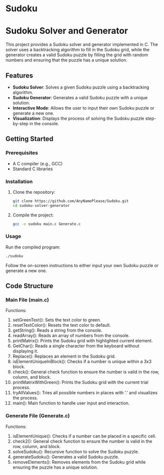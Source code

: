 # Sudoku
# Sudoku Solver and Generator

This project provides a Sudoku solver and generator implemented in C. The solver uses a backtracking algorithm to fill in the Sudoku grid, while the generator creates a valid Sudoku puzzle by filling the grid with random numbers and ensuring that the puzzle has a unique solution.

## Features

- **Sudoku Solver**: Solves a given Sudoku puzzle using a backtracking algorithm.
- **Sudoku Generator**: Generates a valid Sudoku puzzle with a unique solution.
- **Interactive Mode**: Allows the user to input their own Sudoku puzzle or generate a new one.
- **Visualization**: Displays the process of solving the Sudoku puzzle step-by-step in the console.

## Getting Started

### Prerequisites

- A C compiler (e.g., GCC)
- Standard C libraries

### Installation

1. Clone the repository:
   ```sh
   git clone https://github.com/AnyNamePlease/Sudoku.git
   cd sudoku-solver-generator
   
2. Compile the project:
   ```sh
   gcc -o sudoku main.c Generate.c

### Usage

Run the compiled program:
   ```sh
   ./sudoku
   ```
Follow the on-screen instructions to either input your own Sudoku puzzle or generate a new one.

## Code Structure

### Main File (main.c)

Functions:
1. setGreenText(): Sets the text color to green.
2. resetTextColor(): Resets the text color to default.
3. getString(): Reads a string from the console.
4. readArray(): Reads an array of numbers from the console.
5. printMatrix(): Prints the Sudoku grid with highlighted current element.
6. GetChar(): Reads a single character from the keyboard without displaying it.
7. Replace(): Replaces an element in the Sudoku grid.
8. isElementUniqueInBlock(): Checks if a number is unique within a 3x3 block.
9. check(): General check function to ensure the number is valid in the row, column, and block.
10. printMatrixWithGreen(): Prints the Sudoku grid with the current trial process.
11. tryAllValues(): Tries all possible numbers in places with '.' and visualizes the process.
12. main(): Main function to handle user input and interaction.

### Generate File (Generate.c)

Functions:
1. isElementUnique(): Checks if a number can be placed in a specific cell.
2. check2(): General check function to ensure the number is valid in the row, column, and block.
3. solveSudoku(): Recursive function to solve the Sudoku puzzle.
4. generateSudoku(): Generates a valid Sudoku puzzle.
5. removeElements(): Removes elements from the Sudoku grid while ensuring the puzzle has a unique solution.
